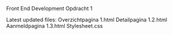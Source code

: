 Front End Development Opdracht 1

Latest updated files:
Overzichtpagina 1.html
Detailpagina 1.2.html
Aanmeldpagina 1.3.html
Stylesheet.css
